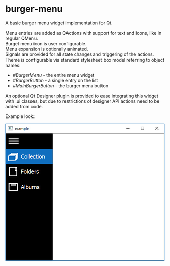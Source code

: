 # burger-menu
A basic burger menu widget implementation for Qt.

Menu entries are added as QActions with support for text and icons, like in regular QMenu.  
Burget menu icon is user configurable.  
Menu expansion is optionally animated.  
Signals are provided for all state changes and triggering of the actions.  
Theme is configurable via standard stylesheet box model referring to object names:  
- *#BurgerMenu* - the entire menu widget
- *#BurgerButton* - a single entry on the list
- *#MainBurgerButton* - the burger menu button

An optional Qt Designer plugin is provided to ease integrating this widget with .ui classes, but due to restrictions of designer API actions need to be added from code.

Example look:

![Example image](example/images/preview.jpg)
